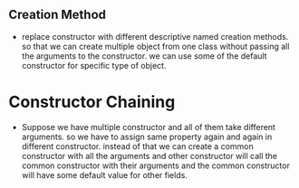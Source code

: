 ## Creation Method
- replace constructor with different descriptive named creation methods. so that we can create multiple object from one class without passing all the arguments to the constructor. we can use some of the default constructor for specific type of object.

# Constructor Chaining
- Suppose we have multiple constructor and all of them take different arguments. so we have to assign same property again and again in different constructor. instead of that we can create a common constructor with all the arguments and other constructor will call the common constructor with their arguments and the common constructor will have some default value for other fields.